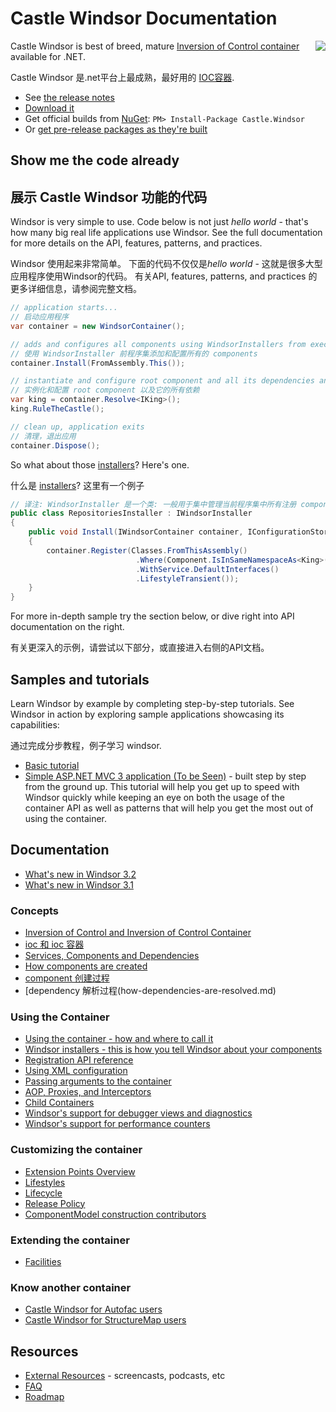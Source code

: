 # Castle Windsor Documentation


<img align="right" src="images/windsor-logo.png">

Castle Windsor is best of breed, mature [Inversion of Control container](ioc.md) available for .NET.

Castle Windsor 是.net平台上最成熟，最好用的 [IOC容器](ioc.md).

* See [the release notes](https://github.com/castleproject/Windsor/releases/tag/v3.3)
* [Download it](https://github.com/castleproject/Windsor/releases/tag/v3.3)
* Get official builds from [NuGet](http://nuget.org/packages/Castle.Windsor): `PM> Install-Package Castle.Windsor`
* Or [get pre-release packages as they're built](https://github.com/castleproject/Home/blob/master/prerelease-packages.md)

## Show me the code already
## 展示 Castle Windsor 功能的代码

Windsor is very simple to use. Code below is not just *hello world* - that's how many big real life applications use Windsor. See the full documentation for more details on the API, features, patterns, and practices.

Windsor 使用起来非常简单。 下面的代码不仅仅是*hello world* - 这就是很多大型应用程序使用Windsor的代码。 有关API, features, patterns, and practices 的更多详细信息，请参阅完整文档。

```csharp
// application starts...
// 启动应用程序
var container = new WindsorContainer();

// adds and configures all components using WindsorInstallers from executing assembly
// 使用 WindsorInstaller 前程序集添加和配置所有的 components
container.Install(FromAssembly.This());

// instantiate and configure root component and all its dependencies and their dependencies and...
// 实例化和配置 root component 以及它的所有依赖
var king = container.Resolve<IKing>();
king.RuleTheCastle();

// clean up, application exits
// 清理，退出应用
container.Dispose();
```

So what about those [installers](installers.md)? Here's one.

什么是 [installers](installers.md)? 这里有一个例子

```csharp
// 译注: WindsorInstaller 是一个类: 一般用于集中管理当前程序集中所有注册 componet 到容器的代码.
public class RepositoriesInstaller : IWindsorInstaller
{
	public void Install(IWindsorContainer container, IConfigurationStore store)
	{
		container.Register(Classes.FromThisAssembly()
			                .Where(Component.IsInSameNamespaceAs<King>())
			                .WithService.DefaultInterfaces()
			                .LifestyleTransient());
	}
}
```

For more in-depth sample try the section below, or dive right into API documentation on the right.

有关更深入的示例，请尝试以下部分，或直接进入右侧的API文档。

## Samples and tutorials

Learn Windsor by example by completing step-by-step tutorials. See Windsor in action by exploring sample applications showcasing its capabilities:

通过完成分步教程，例子学习 windsor. 

* [Basic tutorial](basic-tutorial.md)
* [Simple ASP.NET MVC 3 application (To be Seen)](mvc-tutorial-intro.md) - built step by step from the ground up. This tutorial will help you get up to speed with Windsor quickly while keeping an eye on both the usage of the container API as well as patterns that will help you get the most out of using the container.

## Documentation

* [What's new in Windsor 3.2](whats-new-3.2.md)
* [What's new in Windsor 3.1](whats-new-3.1.md)

### Concepts

* [Inversion of Control and Inversion of Control Container](ioc.md)
* [ioc 和 ioc 容器](ioc.md)
* [Services, Components and Dependencies](services-and-components.md)
* [How components are created](how-components-are-created.md)
* [component 创建过程](how-components-are-created.md)
* [dependency 解析过程(how-dependencies-are-resolved.md)

### Using the Container

* [Using the container - how and where to call it](three-calls-pattern.md)
* [Windsor installers - this is how you tell Windsor about your components](installers.md)
* [Registration API reference](fluent-registration-api.md)
* [Using XML configuration](xml-registration-reference.md)
* [Passing arguments to the container](passing-arguments.md)
* [AOP, Proxies, and Interceptors](interceptors.md)
* [Child Containers](child-containers.md)
* [Windsor's support for debugger views and diagnostics](debugger-views.md)
* [Windsor's support for performance counters](performance-counters.md)

### Customizing the container

* [Extension Points Overview](extension-points.md)
* [Lifestyles](lifestyles.md)
* [Lifecycle](lifecycle.md)
* [Release Policy](release-policy.md)
* [ComponentModel construction contributors](componentmodel-construction-contributors.md)

### Extending the container

* [Facilities](facilities.md)

### Know another container

* [Castle Windsor for Autofac users](windsor-for-autofac-users.md)
* [Castle Windsor for StructureMap users](windsor-for-structuremap-users.md)

## Resources

* [External Resources](external-resources.md) - screencasts, podcasts, etc
* [FAQ](faq.md)
* [Roadmap](roadmap.md)
